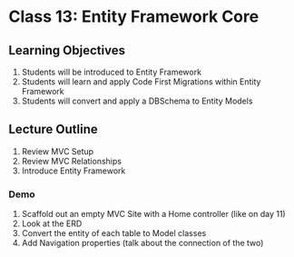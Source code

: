 # Class 13: Entity Framework Core

## Learning Objectives
1. Students will be introduced to Entity Framework
2. Students will learn and apply Code First Migrations within Entity Framework
3. Students will convert and apply a DBSchema to Entity Models

## Lecture Outline

1. Review MVC Setup
2. Review MVC Relationships
3. Introduce Entity Framework

### Demo
1. Scaffold out an empty MVC Site with a Home controller (like on day 11)
2. Look at the ERD
3. Convert the entity of each table to Model classes
4. Add Navigation properties (talk about the connection of the two)

